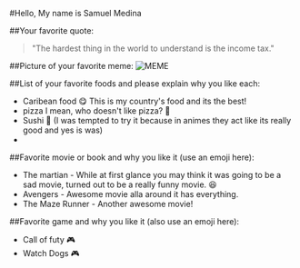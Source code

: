 #Hello, My name is Samuel Medina

##Your favorite quote:
> "The hardest thing in the world to understand is the income tax."

##Picture of your favorite meme:
![MEME](https://cloud.githubusercontent.com/assets/15232817/12622641/530db2e2-c4f4-11e5-93ca-11c0f514d8ae.jpg)

##List of your favorite foods and please explain why you like each:
* Caribean food :yum: This is my country's food and its the best!
* pizza I mean, who doesn't like pizza? :pizza:
* Sushi :sushi: (I was tempted to try it because in animes they act like its really good and yes is was)
* 

##Favorite movie or book and why you like it (use an emoji here):
* The martian - While at first glance you may think it was going to be a sad movie, turned out to be a really funny movie. :satisfied:
* Avengers - Awesome movie alla around it has everything. 
* The Maze Runner - Another awesome movie!

##Favorite game and why you like it (also use an emoji here):
* Call of futy :video_game:
* Watch Dogs :video_game:

